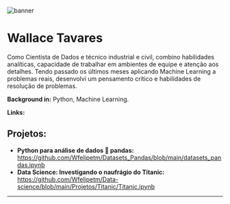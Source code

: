 

![banner](https://user-images.githubusercontent.com/108297008/205182803-89d9cdb9-d3ad-453d-804f-0c1663dc7242.png)




# Wallace Tavares


Como Cientista de Dados e técnico industrial e civil, combino habilidades analíticas, capacidade de 
trabalhar em ambientes de equipe e atenção aos detalhes. Tendo passado os últimos meses aplicando Machine Learning 
a problemas reais, desenvolvi um pensamento crítico e habilidades de resolução de problemas.

**Background in:** Python, Machine Learning.

**Links:**

## Projetos:

* **Python para análise de dados 🐼 pandas:**  https://github.com/Wfelipetm/Datasets_Pandas/blob/main/datasets_pandas.ipynb
* **Data Science: Investigando o naufrágio do Titanic:**  https://github.com/Wfelipetm/Data-science/blob/main/Projetos/Titanic/Titanic.ipynb
---
